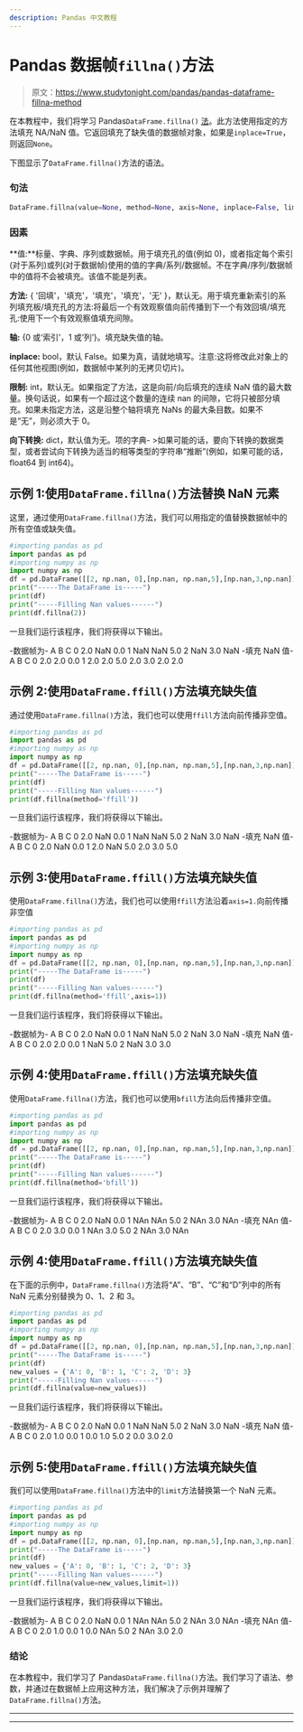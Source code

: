 ```yaml
---
description: Pandas 中文教程
---
```


# Pandas 数据帧`fillna()`方法

> 原文：<https://www.studytonight.com/pandas/pandas-dataframe-fillna-method>

在本教程中，我们将学习 Pandas`DataFrame.fillna()` [法](https://www.studytonight.com/python/modules-and-functions)。此方法使用指定的方法填充 NA/NaN 值。它返回填充了缺失值的数据帧对象，如果是`inplace=True`，则返回`None`。

下图显示了`DataFrame.fillna()`方法的语法。

### 句法

```py
DataFrame.fillna(value=None, method=None, axis=None, inplace=False, limit=None, downcast=None)
```

### 因素

**值:**标量、字典、序列或数据帧。用于填充孔的值(例如 0)，或者指定每个索引(对于系列)或列(对于数据帧)使用的值的字典/系列/数据帧。不在字典/序列/数据帧中的值将不会被填充。该值不能是列表。

**方法:** { '回填'，'填充'，'填充'，'填充'，'无' }，默认无。用于填充重新索引的系列填充板/填充孔的方法:将最后一个有效观察值向前传播到下一个有效回填/填充孔:使用下一个有效观察值填充间隙。

**轴:** {0 或‘索引’，1 或‘列’}。填充缺失值的轴。

**inplace:** bool，默认 False。如果为真，请就地填写。注意:这将修改此对象上的任何其他视图(例如，数据帧中某列的无拷贝切片)。

**限制:** int，默认无。如果指定了方法，这是向前/向后填充的连续 NaN 值的最大数量。换句话说，如果有一个超过这个数量的连续 nan 的间隙，它将只被部分填充。如果未指定方法，这是沿整个轴将填充 NaNs 的最大条目数。如果不是“无”，则必须大于 0。

**向下转换:** dict，默认值为无。项的字典- >如果可能的话，要向下转换的数据类型，或者尝试向下转换为适当的相等类型的字符串“推断”(例如，如果可能的话，float64 到 int64)。

## 示例 1:使用`DataFrame.fillna()`方法替换 NaN 元素

这里，通过使用`DataFrame.fillna()`方法，我们可以用指定的值替换数据帧中的所有空值或缺失值。

```py
#importing pandas as pd
import pandas as pd
#importing numpy as np
import numpy as np
df = pd.DataFrame([[2, np.nan, 0],[np.nan, np.nan,5],[np.nan,3,np.nan]],columns=list('ABC'))
print("-----The DataFrame is-----")
print(df)
print("-----Filling Nan values------")
print(df.fillna(2))
```

一旦我们运行该程序，我们将获得以下输出。

-数据帧为-
A B C
0 2.0 NaN 0.0
1 NaN NaN 5.0
2 NaN 3.0 NaN
-填充 NaN 值-
A B C
0 2.0 2.0 0.0
1 2.0 2.0 5.0
2.0 3.0 2.0 2.0

## 示例 2:使用`DataFrame.ffill()`方法填充缺失值

通过使用`DataFrame.fillna()`方法，我们也可以使用`ffill`方法向前传播非空值。

```py
#importing pandas as pd
import pandas as pd
#importing numpy as np
import numpy as np
df = pd.DataFrame([[2, np.nan, 0],[np.nan, np.nan,5],[np.nan,3,np.nan]],columns=list('ABC'))
print("-----The DataFrame is-----")
print(df)
print("-----Filling Nan values------")
print(df.fillna(method='ffill'))
```

一旦我们运行该程序，我们将获得以下输出。

-数据帧为-
A B C
0 2.0 NaN 0.0
1 NaN NaN 5.0
2 NaN 3.0 NaN
-填充 NaN 值-
A B C
0 2.0 NaN 0.0
1 2.0 NaN 5.0
2.0 3.0 5.0

## 示例 3:使用`DataFrame.ffill()`方法填充缺失值

使用`DataFrame.fillna()`方法，我们也可以使用`ffill`方法沿着`axis=1.`向前传播非空值

```py
#importing pandas as pd
import pandas as pd
#importing numpy as np
import numpy as np
df = pd.DataFrame([[2, np.nan, 0],[np.nan, np.nan,5],[np.nan,3,np.nan]],columns=list('ABC'))
print("-----The DataFrame is-----")
print(df)
print("-----Filling Nan values------")
print(df.fillna(method='ffill',axis=1))
```

一旦我们运行该程序，我们将获得以下输出。

-数据帧为-
A B C
0 2.0 NaN 0.0
1 NaN NaN 5.0
2 NaN 3.0 NaN
-填充 NaN 值-
A B C
0 2.0 2.0 0.0
1 NaN 5.0
2 NaN 3.0 3.0

## 示例 4:使用`DataFrame.ffill()`方法填充缺失值

使用`DataFrame.fillna()`方法，我们也可以使用`bfill`方法向后传播非空值。

```py
#importing pandas as pd
import pandas as pd
#importing numpy as np
import numpy as np
df = pd.DataFrame([[2, np.nan, 0],[np.nan, np.nan,5],[np.nan,3,np.nan]],columns=list('ABC'))
print("-----The DataFrame is-----")
print(df)
print("-----Filling Nan values------")
print(df.fillna(method='bfill'))
```

一旦我们运行该程序，我们将获得以下输出。

-数据帧为-
A B C
0 2.0 NaN 0.0
1 NAn NAn 5.0
2 NAn 3.0 NAn
-填充 NAn 值-
A B C
0 2.0 3.0 0.0
1 NAn 3.0 5.0
2 NAn 3.0 NAn

## 示例 4:使用`DataFrame.ffill()`方法填充缺失值

在下面的示例中，`DataFrame.fillna()`方法将“A”、“B”、“C”和“D”列中的所有 NaN 元素分别替换为 0、1、2 和 3。

```py
#importing pandas as pd
import pandas as pd
#importing numpy as np
import numpy as np
df = pd.DataFrame([[2, np.nan, 0],[np.nan, np.nan,5],[np.nan,3,np.nan]],columns=list('ABC'))
print("-----The DataFrame is-----")
print(df)
new_values = {'A': 0, 'B': 1, 'C': 2, 'D': 3}
print("-----Filling Nan values------")
print(df.fillna(value=new_values))
```

一旦我们运行该程序，我们将获得以下输出。

-数据帧为-
A B C
0 2.0 NaN 0.0
1 NaN NaN 5.0
2 NaN 3.0 NaN
-填充 NaN 值-
A B C
0 2.0 1.0 0.0
1 0.0 1.0 5.0
2 0.0 3.0 2.0

## 示例 5:使用`DataFrame.ffill()`方法填充缺失值

我们可以使用`DataFrame.fillna()`方法中的`limit`方法替换第一个 NaN 元素。

```py
#importing pandas as pd
import pandas as pd
#importing numpy as np
import numpy as np
df = pd.DataFrame([[2, np.nan, 0],[np.nan, np.nan,5],[np.nan,3,np.nan]],columns=list('ABC'))
print("-----The DataFrame is-----")
print(df)
new_values = {'A': 0, 'B': 1, 'C': 2, 'D': 3}
print("-----Filling Nan values------")
print(df.fillna(value=new_values,limit=1))
```

一旦我们运行该程序，我们将获得以下输出。

-数据帧为-
A B C
0 2.0 NaN 0.0
1 NAn NAn 5.0
2 NAn 3.0 NAn
-填充 NAn 值-
A B C
0 2.0 1.0 0.0
1 0.0 NAn 5.0
2 NAn 3.0 2.0

### 结论

在本教程中，我们学习了 Pandas`DataFrame.fillna()`方法。我们学习了语法、参数，并通过在数据帧上应用这种方法，我们解决了示例并理解了`DataFrame.fillna()`方法。

* * *

* * *